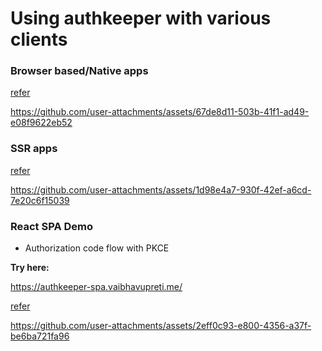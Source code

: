 

# Using authkeeper with various clients


### Browser based/Native apps

[refer](./browser-spa/README.md)

https://github.com/user-attachments/assets/67de8d11-503b-41f1-ad49-e08f9622eb52


### SSR apps

[refer](./ssr-express-demo/README.md)

https://github.com/user-attachments/assets/1d98e4a7-930f-42ef-a6cd-7e20c6f15039

### React SPA Demo

- Authorization code flow with PKCE

**Try here:**

https://authkeeper-spa.vaibhavupreti.me/

[refer](./ssr-demo)

https://github.com/user-attachments/assets/2eff0c93-e800-4356-a37f-be6ba721fa96